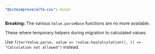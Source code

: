 ```yaml
---
"@siteimprove/alfa-css": minor
---
```


**Breaking:** The various `Value.parseBase` functions are no more available.

These where temporary helpers during migration to calculated values.

Use `fiter(Value.parse, value => !value.hasCalculation(), () => "Calculation not allowed")` instead.
